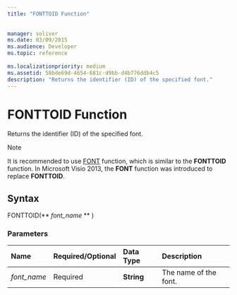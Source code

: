 ```yaml
---
title: "FONTTOID Function"
 
 
manager: soliver
ms.date: 03/09/2015
ms.audience: Developer
ms.topic: reference
 
ms.localizationpriority: medium
ms.assetid: 58bde69d-4654-681c-d9bb-d4b776ddb4c5
description: "Returns the identifier (ID) of the specified font."
---
```


# FONTTOID Function

Returns the identifier (ID) of the specified font.
  
> [!NOTE]
> It is recommended to use [FONT](font-function.md) function, which is similar to the **FONTTOID** function. In Microsoft Visio 2013, the **FONT** function was introduced to replace **FONTTOID**. 
  
## Syntax

FONTTOID(** *font_name* ** ) 
  
### Parameters

|**Name**|**Required/Optional**|**Data Type**|**Description**|
|:-----|:-----|:-----|:-----|
| _font_name_ <br/> |Required  <br/> |**String** <br/> |The name of the font. |
   

